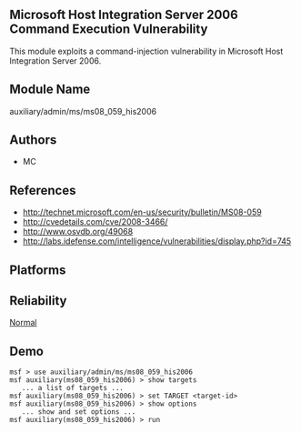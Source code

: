 ## Microsoft Host Integration Server 2006 Command Execution Vulnerability

This module exploits a command-injection vulnerability in 
Microsoft Host Integration Server 2006.


## Module Name
auxiliary/admin/ms/ms08_059_his2006

## Authors
* MC


## References
* http://technet.microsoft.com/en-us/security/bulletin/MS08-059
* http://cvedetails.com/cve/2008-3466/
* http://www.osvdb.org/49068
* http://labs.idefense.com/intelligence/vulnerabilities/display.php?id=745




## Platforms


## Reliability
[Normal](https://github.com/rapid7/metasploit-framework/wiki/Exploit-Ranking)

## Demo

```
msf > use auxiliary/admin/ms/ms08_059_his2006
msf auxiliary(ms08_059_his2006) > show targets
   ... a list of targets ...
msf auxiliary(ms08_059_his2006) > set TARGET <target-id>
msf auxiliary(ms08_059_his2006) > show options
   ... show and set options ...
msf auxiliary(ms08_059_his2006) > run
```
    
    